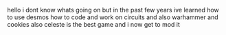 hello i dont know whats going on but in the past few years ive learned how to use desmos how to code and work on circuits and also warhammer and cookies
also celeste is the best game and i now get to mod it
